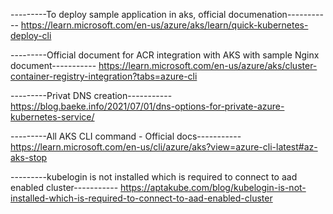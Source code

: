 ---------To deploy sample application in aks, official documenation-----------
https://learn.microsoft.com/en-us/azure/aks/learn/quick-kubernetes-deploy-cli

---------Official document for ACR integration with AKS with sample Nginx document-----------
https://learn.microsoft.com/en-us/azure/aks/cluster-container-registry-integration?tabs=azure-cli

---------Privat DNS creation-----------
https://blog.baeke.info/2021/07/01/dns-options-for-private-azure-kubernetes-service/

---------All AKS CLI command - Official docs-----------
https://learn.microsoft.com/en-us/cli/azure/aks?view=azure-cli-latest#az-aks-stop

---------kubelogin is not installed which is required to connect to aad enabled cluster-----------
https://aptakube.com/blog/kubelogin-is-not-installed-which-is-required-to-connect-to-aad-enabled-cluster
